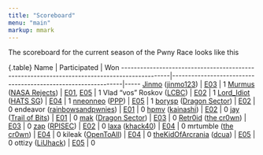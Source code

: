 ```yaml
---
title: "Scoreboard"
menu: "main"
markup: mmark
---
```


The scoreboard for the current season of the Pwny Race looks like this

{.table}
Name                                                                                         | Participated                                                 | Won
---------------------------------------------------------------------------------------------|--------------------------------------------------------------|-----
[Jinmo](https://twitter.com/jinmo123) ([jinmo123](https://ctftime.org/team/22056))           |      [E03](/episodes/episode3/)                              |   1
[Murmus](https://twitter.com/MurmusCTF) ([NASA Rejects](https://ctftime.org/team/34572))     |      [E01](/episodes/episode1/), [E05](/episodes/episode5/)  |   1
Vlad “vos” Roskov ([LCBC](https://ctftime.org/team/15726))                                   |      [E02](/episodes/episode2/)                              |   1
[Lord_Idiot](https://twitter.com/__lord_idiot) ([HATS SG](https://ctftime.org/team/58574))   |      [E04](/episodes/episode4/)                              |   1
[nneonneo](https://twitter.com/nneonneo) ([PPP](https://ctftime.org/team/284))               |      [E05](/episodes/episode5/)                              |   1
[borysp](https://twitter.com/boryspop) ([Dragon Sector](https://ctftime.org/team/3329))      |      [E02](/episodes/episode2/)                              |   0
endeavor ([rainbowsandpwnies](https://ctftime.org/team/1480))                                |      [E01](/episodes/episode1/)                              |   0
[hpmv](https://twitter.com/rchpmv) ([kainashi](https://ctftime.org/team/65969))              |      [E02](/episodes/episode2/)                              |   0
[jay](https://twitter.com/computerality) ([Trail of Bits](https://www.trailofbits.com/))     |      [E01](/episodes/episode1/)                              |   0
[mak](https://twitter.com/maciekkotowicz) ([Dragon Sector](https://ctftime.org/team/3329))   |      [E03](/episodes/episode3/)                              |   0
[Retr0id](https://twitter.com/David3141593) ([the cr0wn](https://ctftime.org/team/48976))    |      [E03](/episodes/episode3/)                              |   0
[zap](https://twitter.com/zap_rpisec) ([RPISEC](https://ctftime.org/team/572))               |      [E02](/episodes/episode2/)                              |   0
[laxa](https://twitter.com/l4x4) ([khack40](https://ctftime.org/team/12756))                 |      [E04](/episodes/episode4/)                              |   0
mrtumble ([the cr0wn](https://ctftime.org/team/48976))                                       |      [E04](/episodes/episode4/)                              |   0
kileak ([OpenToAll](https://ctftime.org/team/9135))                                          |      [E04](/episodes/episode4/)                              |   0
[theKidOfArcrania](https://twitter.com/kidOfArcrania) ([dcua](https://ctftime.org/team/762)) |      [E05](/episodes/episode5/)                              |   0
ottizy ([LiUhack](https://ctftime.org/team/57588))                                           |      [E05](/episodes/episode5/)                              |   0
